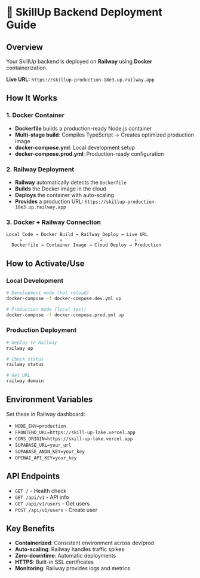 # 🚀 SkillUp Backend Deployment Guide

## Overview
Your SkillUp backend is deployed on **Railway** using **Docker** containerization.

**Live URL:** `https://skillup-production-18e3.up.railway.app`

## How It Works

### 1. Docker Container
- **Dockerfile** builds a production-ready Node.js container
- **Multi-stage build**: Compiles TypeScript → Creates optimized production image
- **docker-compose.yml**: Local development setup
- **docker-compose.prod.yml**: Production-ready configuration

### 2. Railway Deployment
- **Railway** automatically detects the `Dockerfile`
- **Builds** the Docker image in the cloud
- **Deploys** the container with auto-scaling
- **Provides** a production URL: `https://skillup-production-18e3.up.railway.app`

### 3. Docker + Railway Connection
```
Local Code → Docker Build → Railway Deploy → Live URL
     ↓              ↓              ↓            ↓
  Dockerfile → Container Image → Cloud Deploy → Production
```

## How to Activate/Use

### Local Development
```bash
# Development mode (hot reload)
docker-compose -f docker-compose.dev.yml up

# Production mode (local test)
docker-compose -f docker-compose.prod.yml up
```

### Production Deployment
```bash
# Deploy to Railway
railway up

# Check status
railway status

# Get URL
railway domain
```

## Environment Variables
Set these in Railway dashboard:
- `NODE_ENV=production`
- `FRONTEND_URL=https://skill-up-lake.vercel.app`
- `CORS_ORIGIN=https://skill-up-lake.vercel.app`
- `SUPABASE_URL=your_url`
- `SUPABASE_ANON_KEY=your_key`
- `OPENAI_API_KEY=your_key`

## API Endpoints
- `GET /` - Health check
- `GET /api/v1` - API info
- `GET /api/v1/users` - Get users
- `POST /api/v1/users` - Create user

## Key Benefits
- **Containerized**: Consistent environment across dev/prod
- **Auto-scaling**: Railway handles traffic spikes
- **Zero-downtime**: Automatic deployments
- **HTTPS**: Built-in SSL certificates
- **Monitoring**: Railway provides logs and metrics 